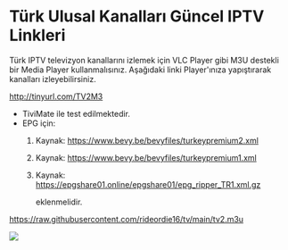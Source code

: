 # Türk Ulusal Kanalları Güncel IPTV Linkleri
Türk IPTV televizyon kanallarını izlemek için VLC Player gibi M3U destekli bir Media Player kullanmalısınız. 
Aşağıdaki linki Player'ınıza yapıştırarak kanalları izleyebilirsiniz.

http://tinyurl.com/TV2M3

- TiviMate ile test edilmektedir.
- EPG için:
  1. Kaynak: https://www.bevy.be/bevyfiles/turkeypremium2.xml
  2. Kaynak: https://www.bevy.be/bevyfiles/turkeypremium1.xml
  3. Kaynak: https://epgshare01.online/epgshare01/epg_ripper_TR1.xml.gz
     
     eklenmelidir. 

https://raw.githubusercontent.com/rideordie16/tv/main/tv2.m3u


<img src="https://i.postimg.cc/LsVTpTc0/TV2.png">
